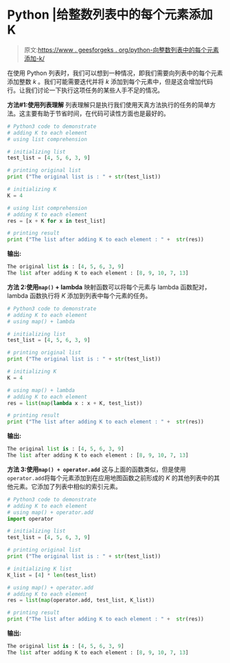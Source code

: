 # Python |给整数列表中的每个元素添加 K

> 原文:[https://www . geesforgeks . org/python-向整数列表中的每个元素添加-k/](https://www.geeksforgeeks.org/python-adding-k-to-each-element-in-a-list-of-integers/)

在使用 Python 列表时，我们可以想到一种情况，即我们需要向列表中的每个元素添加整数 *k* 。我们可能需要迭代并将 *k* 添加到每个元素中，但是这会增加代码行。让我们讨论一下执行这项任务的某些人手不足的情况。

**方法#1:使用列表理解**
列表理解只是执行我们使用天真方法执行的任务的简单方法。这主要有助于节省时间，在代码可读性方面也是最好的。

```py
# Python3 code to demonstrate 
# adding K to each element
# using list comprehension

# initializing list  
test_list = [4, 5, 6, 3, 9]

# printing original list
print ("The original list is : " + str(test_list))

# initializing K
K = 4

# using list comprehension
# adding K to each element
res = [x + K for x in test_list]

# printing result 
print ("The list after adding K to each element : " +  str(res))
```

**输出:**

```py
The original list is : [4, 5, 6, 3, 9]
The list after adding K to each element : [8, 9, 10, 7, 13]

```

**方法 2:使用`map()` + lambda**
映射函数可以将每个元素与 lambda 函数配对，lambda 函数执行将 *K* 添加到列表中每个元素的任务。

```py
# Python3 code to demonstrate 
# adding K to each element
# using map() + lambda

# initializing list  
test_list = [4, 5, 6, 3, 9]

# printing original list
print ("The original list is : " + str(test_list))

# initializing K
K = 4

# using map() + lambda
# adding K to each element
res = list(map(lambda x : x + K, test_list))

# printing result 
print ("The list after adding K to each element : " +  str(res))
```

**输出:**

```py
The original list is : [4, 5, 6, 3, 9]
The list after adding K to each element : [8, 9, 10, 7, 13]

```

**方法 3:使用`map() + operator.add`**
这与上面的函数类似，但是使用 `operator.add`将每个元素添加到在应用地图函数之前形成的 *K* 的其他列表中的其他元素。它添加了列表中相似的索引元素。

```py
# Python3 code to demonstrate 
# adding K to each element
# using map() + operator.add
import operator

# initializing list  
test_list = [4, 5, 6, 3, 9]

# printing original list
print ("The original list is : " + str(test_list))

# initializing K list
K_list = [4] * len(test_list)

# using map() + operator.add
# adding K to each element
res = list(map(operator.add, test_list, K_list))

# printing result 
print ("The list after adding K to each element : " +  str(res))
```

**输出:**

```py
The original list is : [4, 5, 6, 3, 9]
The list after adding K to each element : [8, 9, 10, 7, 13]

```